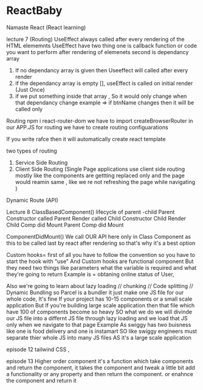 # ReactBaby
Namaste React (React learning)

lecture 7 (Routing)
UseEffect always called after every rendering of the HTML elememnts 
UseEffect have two thing one is callback function or code you want to perform after rendering of elemenets 
second is dependancy array 
1. If no dependancy array is given then Useeffect will called after every render 
2. if the dependancy array is empty [], useEffect is called on initial render (Just Once)
3. if we put something inside that array , So it would only change when that dependancy change
example => if btnName changes then it will be called only 

Routing
npm i react-router-dom
we have to import createBrowserRouter in our APP.JS
for routing we have to create routing configuarations

If you write rafce then it will automatically create react template

two types of routing
1) Service Side Routing
2) Client Side Routing (Single Page applications use client side routing mostly like the components are gettting replaced only and the page would reamin same , like we re not refreshing the page while navigating )

Dynamic Route (API)


Lecture 8 ClassBasedComponent()
lifecycle of parent -child 
Parent Constructor called
Parent Render called
Child Constructor
Child Render
Child Comp did Mount
Parent Comp did Mount

ComponentDidMount()
We call OUR API here only in Class Component as this to be called last by react after rendering so that's why it's a best option 


Custom hooks= first of all you have to follow the convention so you have to start the hook with "use"
And Custom hooks are functional component But they need two things like parameters what the variable is required and what they're going to return 
Example is = obtaning online status of User,

Also we're going to learn about lazy loading 
// chunking
// Code splitting
// Dynamic Bundling
so Parcel is a bundler it just make one JS file for our whole code, It's fine If your project has 10-15 components or a small scale application But If you're building large scale application then that file which have 100 of components become so heavy SO what we do we will divinde our JS file into a differnt JS file through lazy loading and we load that JS only when we navigate to that page 
Example As swiggy has two buisness like one is food delivery and one is instamart 
SO like swiggy engineers must separate thier whole JS into many JS files AS it's a large scale application 


episode 12 tailwind CSS , 

episode 13 Higher order component it's a function which take components and return the component,
it takes the component and tweak a little bit add a functionality or any property and then return the component.
or enahnce the component and return it 


